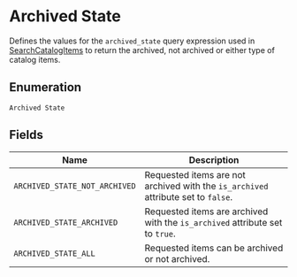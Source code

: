 
# Archived State

Defines the values for the `archived_state` query expression
used in [SearchCatalogItems](../../doc/api/catalog.md#search-catalog-items)
to return the archived, not archived or either type of catalog items.

## Enumeration

`Archived State`

## Fields

| Name | Description |
|  --- | --- |
| `ARCHIVED_STATE_NOT_ARCHIVED` | Requested items are not archived with the `is_archived` attribute set to `false`. |
| `ARCHIVED_STATE_ARCHIVED` | Requested items are archived with the `is_archived` attribute set to `true`. |
| `ARCHIVED_STATE_ALL` | Requested items can be archived or not archived. |

